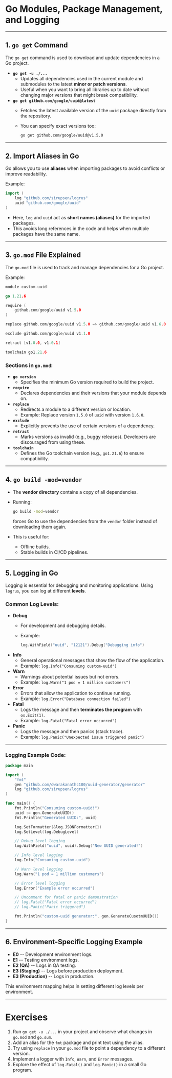 # Go Modules, Package Management, and Logging


------------------------------------------------------------------------

## 1. `go get` Command

The `go get` command is used to download and update dependencies in a Go
project.

-   **`go get -u ./...`**
    -   Updates all dependencies used in the current module and
        submodules to the latest **minor or patch versions**.
    -   Useful when you want to bring all libraries up to date without
        changing major versions that might break compatibility.
-   **`go get github.com/google/uuid@latest`**
    -   Fetches the latest available version of the `uuid` package
        directly from the repository.

    -   You can specify exact versions too:

        ``` bash
        go get github.com/google/uuid@v1.5.0
        ```

------------------------------------------------------------------------

## 2. Import Aliases in Go

Go allows you to use **aliases** when importing packages to avoid
conflicts or improve readability.

Example:

``` go
import (
    log "github.com/sirupsen/logrus"
    uuid "github.com/google/uuid"
)
```

-   Here, `log` and `uuid` act as **short names (aliases)** for the
    imported packages.
-   This avoids long references in the code and helps when multiple
    packages have the same name.

------------------------------------------------------------------------

## 3. `go.mod` File Explained

The `go.mod` file is used to track and manage dependencies for a Go
project.

Example:

``` go
module custom-uuid

go 1.21.6

require (
    github.com/google/uuid v1.5.0
)

replace github.com/google/uuid v1.5.0 => github.com/google/uuid v1.6.0

exclude github.com/google/uuid v1.1.0

retract [v1.0.0, v1.0.1]

toolchain go1.21.6
```

### Sections in `go.mod`:

-   **`go version`**
    -   Specifies the minimum Go version required to build the project.
-   **`require`**
    -   Declares dependencies and their versions that your module
        depends on.
-   **`replace`**
    -   Redirects a module to a different version or location.
    -   Example: Replace version `1.5.0` of `uuid` with version `1.6.0`.
-   **`exclude`**
    -   Explicitly prevents the use of certain versions of a dependency.
-   **`retract`**
    -   Marks versions as invalid (e.g., buggy releases). Developers are
        discouraged from using these.
-   **`toolchain`**
    -   Defines the Go toolchain version (e.g., `go1.21.6`) to ensure
        compatibility.

------------------------------------------------------------------------

## 4. `go build -mod=vendor`

-   The **vendor directory** contains a copy of all dependencies.

-   Running:

    ``` bash
    go build -mod=vendor
    ```

    forces Go to use the dependencies from the `vendor` folder instead
    of downloading them again.

-   This is useful for:

    -   Offline builds.
    -   Stable builds in CI/CD pipelines.

------------------------------------------------------------------------

## 5. Logging in Go

Logging is essential for debugging and monitoring applications. Using
`logrus`, you can log at different **levels**.

### Common Log Levels:

-   **Debug**
    -   For development and debugging details.

    -   Example:

        ``` go
        log.WithField("uuid", "12121").Debug("Debugging info")
        ```
-   **Info**
    -   General operational messages that show the flow of the
        application.
    -   Example: `log.Info("Consuming custom-uuid")`
-   **Warn**
    -   Warnings about potential issues but not errors.
    -   Example: `log.Warn("1 pod = 1 million customers")`
-   **Error**
    -   Errors that allow the application to continue running.
    -   Example: `log.Error("Database connection failed")`
-   **Fatal**
    -   Logs the message and then **terminates the program** with
        `os.Exit(1)`.
    -   Example: `log.Fatal("Fatal error occurred")`
-   **Panic**
    -   Logs the message and then panics (stack trace).
    -   Example: `log.Panic("Unexpected issue triggered panic")`

------------------------------------------------------------------------

### Logging Example Code:

``` go
package main

import (
    "fmt"
    gen "github.com/dwarakanathc100/uuid-generator/generator"
    log "github.com/sirupsen/logrus"
)

func main() {
    fmt.Println("Consuming custom-uuid!")
    uuid := gen.GenerateUUID()
    fmt.Println("Generated UUID:", uuid)

    log.SetFormatter(&log.JSONFormatter{})
    log.SetLevel(log.DebugLevel)

    // Debug level logging
    log.WithField("uuid", uuid).Debug("New UUID generated!")

    // Info level logging
    log.Info("Consuming custom-uuid")

    // Warn level logging
    log.Warn("1 pod = 1 million customers")

    // Error level logging
    log.Error("Example error occurred")

    // Uncomment for fatal or panic demonstration
    // log.Fatal("Fatal error occurred")
    // log.Panic("Panic triggered")

    fmt.Println("custom-uuid generator:", gen.GenerateCusotmUUID())
}
```

------------------------------------------------------------------------

## 6. Environment-Specific Logging Example

-   **E0** -- Development environment logs.
-   **E1** -- Testing environment logs.
-   **E2 (QA)** -- Logs in QA testing.
-   **E3 (Staging)** -- Logs before production deployment.
-   **E3 (Production)** -- Logs in production.

This environment mapping helps in setting different log levels per
environment.

------------------------------------------------------------------------

# Exercises 

1.  Run `go get -u ./...` in your project and observe what changes in
    `go.mod` and `go.sum`.
2.  Add an alias for the `fmt` package and print text using the alias.
3.  Try using `replace` in your `go.mod` file to point a dependency to a
    different version.
4.  Implement a logger with `Info`, `Warn`, and `Error` messages.
5.  Explore the effect of `log.Fatal()` and `log.Panic()` in a small Go
    program.
